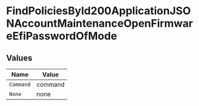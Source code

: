 # FindPoliciesById200ApplicationJSONAccountMaintenanceOpenFirmwareEfiPasswordOfMode


## Values

| Name      | Value     |
| --------- | --------- |
| `Command` | command   |
| `None`    | none      |